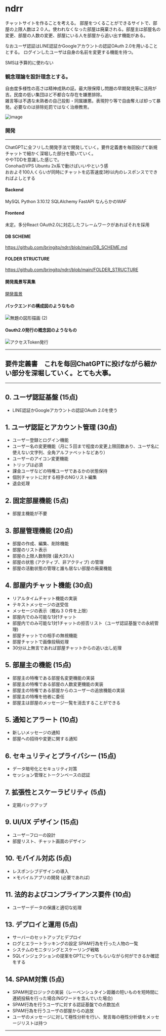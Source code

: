 # ndrr
   
チャットサイトを作ることを考える。
部屋をつくることができるサイトで、部屋の上限人数は２０人。使われなくなった部屋は廃棄される。部屋主は部屋名の変更、部屋の人数の変更、部屋にいる人を部屋から追い出す機能がある。

なおユーザ認証はLINE認証かGoogleアカウントの認証OAuth 2.0を用いることとする。
ログインしたユーザは自身の名前を変更する機能を持つ。

SMSは予算的に使わない

### 観念理論を設計理念とする。
自由度多様性の高さは精神成熟の証。最大限保障し問題の早期発見等に活用が吉。民度の低い集団ほど不都合な存在を嫌悪排除。  
雑言等は不遇な未熟者の自己投影・同属嫌悪。表現狩り等で自由奪えば却って暴発。必要なのは排除処罰ではなく治療教育。  

![image](https://github.com/bringitp/ndrr/assets/141851166/d936bcf7-b349-4cca-9c8b-30630bd8c9be)


### 開発
---
ChatGPTに全フリした開発手法で開発していく。要件定義書を毎回投げて新規チャットで細かく深堀した部分を聞いていく。  
ややTDDを意識した感じで。  
ConohaのVPS Ubuntu 2x系で動けばいいやという感  
おおよそ100人くらいが同時にチャットを応答速度3秒以内のレスポンスでできればよしとする 
  
#### Backend
MySQL
Python 3.10.12 SQLAlchemy
FastAPI
なんらかのWAF

#### Frontend
未定。多分React OAuth2.0に対応したフレームワークがあればそれを採用

#### DB SCHEME
https://github.com/bringitp/ndrr/blob/main/DB_SCHEME.md
#### FOLDER STRUCTURE
https://github.com/bringitp/ndrr/blob/main/FOLDER_STRUCTURE
#### 開発風景写真集
[開発風景](https://github.com/bringitp/ndrr/blob/main/%E9%96%8B%E7%99%BA%E9%A2%A8%E6%99%AF%E5%86%99%E7%9C%9F%E9%9B%86.md)
#### バックエンドの構成図のようなもの
![無題の図形描画 (2)](https://github.com/bringitp/ndrr/assets/141851166/753110cf-bc64-4839-925c-177588c8eccd)
#### Oauth2.0発行の概念図のようなもの
![アクセスToken発行](https://github.com/bringitp/ndrr/assets/141851166/cda4b9e3-5586-47dd-a1ed-e65345079f44)

---

## 要件定義書　これを毎回ChatGPTに投げながら細かい部分を深堀していく。とても大事。
---

## 0. ユーザ認証基盤 (15点)
- LINE認証かGoogleアカウントの認証OAuth 2.0を使う

## 1. ユーザ認証とアカウント管理 (30点)
- ユーザー登録とログイン機能
- ユーザー名の変更機能（月に５回まで程度の変更上限回数あり、ユーザ名に使えない文字列、全角アルファベットなどあり）
- ユーザーのアイコン変更機能
- トリップは必須
- 課金ユーザなどの特権ユーザであるかの状態保持
- 個別チャットに対する相手のNGリスト編集
- 退会処理

## 2. 固定部屋機能 (5点)
- 部屋主機能が不要

## 3. 部屋管理機能 (20点)
- 部屋の作成、編集、削除機能
- 部屋のリスト表示
- 部屋の上限人数制限 (最大20人)
- 部屋の状態 (アクティブ、非アクティブ) の管理
- 部屋の活動状態の管理と誰も居ない部屋の廃棄機能

## 4. 部屋内チャット機能 (30点)
- リアルタイムチャット機能の実装
- テキストメッセージの送受信
- メッセージの表示（概ね３０件を上限）
- 部屋内でのみ可能な1対1チャット
- 部屋内でのみ可能な1対1チャットの拒否リスト（ユーザ認証基盤での永続管理)
- 部屋チャットでの相手の無視機能
- 部屋チャットで画像投稿処理
- 30分以上無言であれば部屋チャットからの追い出し処理

## 5. 部屋主の機能 (15点)
- 部屋主の特権である部屋名変更機能の実装
- 部屋主の特権である部屋の人数変更機能の実装
- 部屋主の特権である部屋からのユーザーの追放機能の実装
- 部屋主の特権を他者に委任
- 部屋主は部屋のメッセージ一覧を消去することができる
  
## 5. 通知とアラート (10点)
- 新しいメッセージの通知
- 部屋への招待や変更に関する通知

## 6. セキュリティとプライバシー (15点)
- データ暗号化とセキュリティ対策
- セッション管理とトークンベースの認証

## 7. 拡張性とスケーラビリティ (5点)
- 定期バックアップ

## 9. UI/UX デザイン (15点)
- ユーザーフローの設計
- 部屋リスト、チャット画面のデザイン

## 10. モバイル対応 (5点)
- レスポンシブデザインの導入
- ✗モバイルアプリの開発 (必要であれば)

## 11. 法的およびコンプライアンス要件 (10点)
- ユーザーデータの保護と適切な処理

## 13. デプロイと運用 (5点)
- サーバーのセットアップとデプロイ
- ログとエラートラッキングの設定 SPAM行為を行った人物の一覧
- システムのモニタリングとスケーリング戦略
- SQLインジェクションの提案をGPTにやってもらいながら何ができるか確認をする

## 14. SPAM対策 (5点)
- SPAM判定ロジックの実装（レーベンシュタイン距離の短いものを短時間に連続投稿を行った場合/NGワードを含んでいた場合)
- SPAM行為を行うユーザに対する認証基盤での点数加点
- SPAM行為を行うユーザの部屋からの追放
- ユーザのメッセージに対して極性分析を行い、発言毎の極性分析値をメッセージリストは持つ

---
